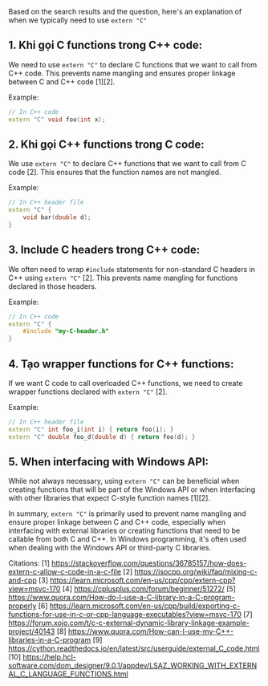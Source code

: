 
Based on the search results and the question, here's an explanation of when we typically need to use `extern "C"` 

## 1. Khi gọi C functions trong C++ code:

We need to use `extern "C"` to declare C functions that we want to call from C++ code. This prevents name mangling and ensures proper linkage between C and C++ code [1][2].

Example:

```cpp
// In C++ code
extern "C" void foo(int x);
```

## 2. Khi gọi C++ functions trong C code:

We use `extern "C"` to declare C++ functions that we want to call from C code [2]. This ensures that the function names are not mangled.

Example:

```cpp
// In C++ header file
extern "C" {
    void bar(double d);
}
```

## 3. Include C headers trong C++ code:

We often need to wrap `#include` statements for non-standard C headers in C++ using `extern "C"` [2]. This prevents name mangling for functions declared in those headers.

Example:

```cpp
// In C++ code
extern "C" {
    #include "my-C-header.h"
}
```

## 4. Tạo wrapper functions for C++ functions:

If we want C code to call overloaded C++ functions, we need to create wrapper functions declared with `extern "C"` [2].

Example:

```cpp
// In C++ header file
extern "C" int foo_i(int i) { return foo(i); }
extern "C" double foo_d(double d) { return foo(d); }
```

## 5. When interfacing with Windows API:

While not always necessary, using `extern "C"` can be beneficial when creating functions that will be part of the Windows API or when interfacing with other libraries that expect C-style function names [1][2].

In summary, `extern "C"` is primarily used to prevent name mangling and ensure proper linkage between C and C++ code, especially when interfacing with external libraries or creating functions that need to be callable from both C and C++. In Windows programming, it's often used when dealing with the Windows API or third-party C libraries.

Citations:
[1] https://stackoverflow.com/questions/36785157/how-does-extern-c-allow-c-code-in-a-c-file
[2] https://isocpp.org/wiki/faq/mixing-c-and-cpp
[3] https://learn.microsoft.com/en-us/cpp/cpp/extern-cpp?view=msvc-170
[4] https://cplusplus.com/forum/beginner/51272/
[5] https://www.quora.com/How-do-I-use-a-C-library-in-a-C-program-properly
[6] https://learn.microsoft.com/en-us/cpp/build/exporting-c-functions-for-use-in-c-or-cpp-language-executables?view=msvc-170
[7] https://forum.xojo.com/t/c-c-external-dynamic-library-linkage-example-project/40143
[8] https://www.quora.com/How-can-I-use-my-C++-libraries-in-a-C-program
[9] https://cython.readthedocs.io/en/latest/src/userguide/external_C_code.html
[10] https://help.hcl-software.com/dom_designer/9.0.1/appdev/LSAZ_WORKING_WITH_EXTERNAL_C_LANGUAGE_FUNCTIONS.html